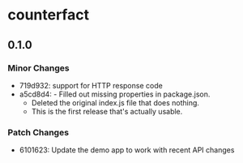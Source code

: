 # counterfact

## 0.1.0

### Minor Changes

- 719d932: support for HTTP response code
- a5cd8d4: - Filled out missing properties in package.json.
  - Deleted the original index.js file that does nothing.
  - This is the first release that's actually usable.

### Patch Changes

- 6101623: Update the demo app to work with recent API changes
